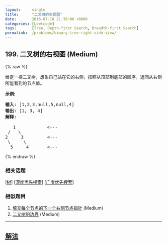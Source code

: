 ```yaml
---
layout:     single
title:      "二叉树的右视图"
date:       2016-07-18 21:30:00 +0800
categories: [Leetcode]
tags:       [Tree, Depth-first Search, Breadth-first Search]
permalink:  /problems/binary-tree-right-side-view/
---
```


## 199. 二叉树的右视图 (Medium)

{% raw %}

<p>给定一棵二叉树，想象自己站在它的右侧，按照从顶部到底部的顺序，返回从右侧所能看到的节点值。</p>

<p><strong>示例:</strong></p>

<pre><strong>输入:</strong>&nbsp;[1,2,3,null,5,null,4]
<strong>输出:</strong>&nbsp;[1, 3, 4]
<strong>解释:
</strong>
   1            &lt;---
 /   \
2     3         &lt;---
 \     \
  5     4       &lt;---
</pre>

{% endraw %}

### 相关话题
  [[树](https://github.com/openset/leetcode/tree/master/tag/tree/README.md)]
  [[深度优先搜索](https://github.com/openset/leetcode/tree/master/tag/depth-first-search/README.md)]
  [[广度优先搜索](https://github.com/openset/leetcode/tree/master/tag/breadth-first-search/README.md)]

### 相似题目
  1. [填充每个节点的下一个右侧节点指针](/problems/populating-next-right-pointers-in-each-node) (Medium)
  1. [二叉树的边界](/problems/boundary-of-binary-tree) (Medium)

---

## [解法](https://github.com/openset/leetcode/tree/master/problems/binary-tree-right-side-view)
